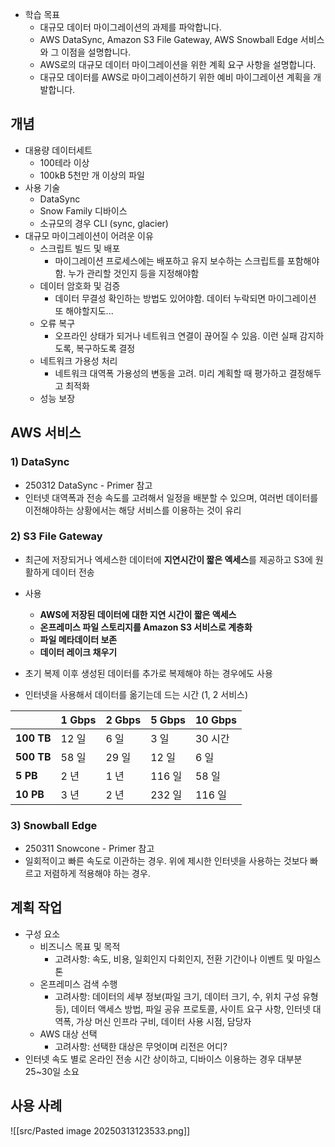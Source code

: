 - 학습 목표
	- 대규모 데이터 마이그레이션의 과제를 파악합니다.
	- AWS DataSync, Amazon S3 File Gateway, AWS Snowball Edge 서비스와 그 이점을 설명합니다.
	- AWS로의 대규모 데이터 마이그레이션을 위한 계획 요구 사항을 설명합니다.
	- 대규모 데이터를 AWS로 마이그레이션하기 위한 예비 마이그레이션 계획을 개발합니다.

## 개념
- 대용량 데이터세트
	- 100테라 이상
	- 100kB 5천만 개 이상의 파일
- 사용 기술
	- DataSync
	- Snow Family 디바이스
	- 소규모의 경우 CLI (sync, glacier)
- 대규모 마이그레이션이 어려운 이유
	- 스크립트 빌드 및 배포
		- 마이그레이션 프로세스에는 배포하고 유지 보수하는 스크립트를 포함해야함. 누가 관리할 것인지 등을 지정해야함
	- 데이터 암호화 및 검증
		- 데이터 무결성 확인하는 방법도 있어야함. 데이터 누락되면 마이그레이션 또 해야할지도...
	- 오류 복구
		- 오프라인 상태가 되거나 네트워크 연결이 끊어질 수 있음. 이런 실패 감지하도록, 복구하도록 결정
	- 네트워크 가용성 처리
		- 네트워크 대역폭 가용성의 변동을 고려. 미리 계획할 때 평가하고 결정해두고 최적화
	- 성능 보장

## AWS 서비스
### 1) DataSync 
- 250312 DataSync - Primer 참고
- 인터넷 대역폭과 전송 속도를 고려해서 일정을 배분할 수 있으며, 여러번 데이터를 이전해야하는 상황에서는 해당 서비스를 이용하는 것이 유리

### 2) S3 File Gateway
- 최근에 저장되거나 엑세스한 데이터에 **지연시간이 짧은 엑세스**를 제공하고 S3에 원활하게 데이터 전송
- 사용
	- **AWS에 저장된 데이터에 대한 지연 시간이 짧은 액세스**
	- **온프레미스 파일 스토리지를 Amazon S3 서비스로 계층화**
	- **파일 메타데이터 보존**
	- **데이터 레이크 채우기**
- 초기 복제 이후 생성된 데이터를 추가로 복제해야 하는 경우에도 사용

- 인터넷을 사용해서 데이터를 옮기는데 드는 시간 (1, 2 서비스)

|            | **1 Gbps** | **2** **Gbps** | **5 Gbps** | **10 Gbps** |
| ---------- | ---------- | -------------- | ---------- | ----------- |
| **100 TB** | 12 일       | 6 일            | 3 일        | 30 시간       |
| **500 TB** | 58 일       | 29 일           | 12 일       | 6 일         |
| **5 PB**   | 2 년        | 1 년            | 116 일      | 58 일        |
| **10 PB**  | 3 년        | 2 년            | 232 일      | 116 일       |

### 3) Snowball Edge
- 250311 Snowcone - Primer 참고
- 일회적이고 빠른 속도로 이관하는 경우. 위에 제시한 인터넷을 사용하는 것보다 빠르고 저렴하게 적용해야 하는 경우.

## 계획 작업
- 구성 요소
	- 비즈니스 목표 및 목적
		- 고려사항: 속도, 비용, 일회인지 다회인지, 전환 기간이나 이벤트 및 마일스톤
	- 온프레미스 검색 수행
		- 고려사항: 데이터의 세부 정보(파일 크기, 데이터 크기, 수, 위치 구성 유형 등), 데이터 액세스 방법, 파일 공유 프로토콜, 사이트 요구 사항, 인터넷 대역폭, 가상 머신 인프라 구비, 데이터 사용 시점, 담당자
	- AWS 대상 선택
		- 고려사항: 선택한 대상은 무엇이며 리전은 어디?
- 인터넷 속도 별로 온라인 전송 시간 상이하고, 디바이스 이용하는 경우 대부분 25~30일 소요

## 사용 사례
![[src/Pasted image 20250313123533.png]]
